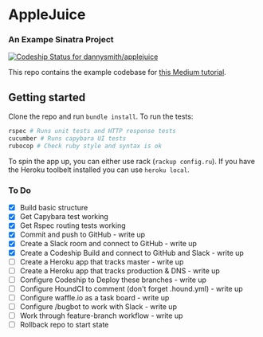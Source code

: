 # AppleJuice
### An Exampe Sinatra Project

[ ![Codeship Status for dannysmith/applejuice](https://codeship.com/projects/512b0fd0-8be2-0133-9aa6-5ed2a6e67545/status?branch=master)](https://codeship.com/projects/123833)

This repo contains the example codebase for [this Medium tutorial](#).

## Getting started

Clone the repo and run `bundle install`. To run the tests:

```bash
rspec # Runs unit tests and HTTP response tests
cucumber # Runs capybara UI tests
rubocop # Check ruby style and syntax is ok
```

To spin the app up, you can either use rack (`rackup config.ru`). If you have the Heroku toolbelt installed you can use `heroku local`.

### To Do

- [X] Build basic structure
- [X] Get Capybara test working
- [X] Get Rspec routing tests working
- [X] Commit and push to GitHub - write up
- [X] Create a Slack room and connect to GitHub - write up
- [X] Create a Codeship Build and connect to GitHub and Slack - write up
- [ ] Create a Heroku app that tracks master - write up
- [ ] Create a Heroku app that tracks production & DNS - write up
- [ ] Configure Codeship to Deploy these branches - write up
- [ ] Configure HoundCI to comment (don't forget .hound.yml) - write up
- [ ] Configure waffle.io as a task board - write up
- [ ] Configure /bugbot to work with Slack - write up
- [ ] Work through feature-branch workflow - write up
- [ ] Rollback repo to start state
